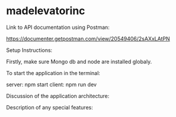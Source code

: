 # madelevatorinc

Link to API documentation using Postman:

https://documenter.getpostman.com/view/20549406/2sAXxLAtPN

Setup Instructions:

Firstly, make sure Mongo db and node are installed globaly.


To start the application in the terminal:

server: npm start
client: npm run dev

Discussion of the application architecture:

Description of any special features:
